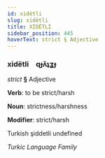 ```yaml
---
id: xidëtli
slug: xidëtli
title: XİDËTLİ
sidebar_position: 445
hoverText: strict § Adjective
---
```


### xidëtli&emsp;<span kind="abugida">ɋɟʌ̆ʇʓɟ</span>

*strict* **§** Adjective

**Verb**: to be strict/harsh

**Noun**: strictness/harshness

**Modifier**: strict/harsh

Turkish şiddetli undefined

*Turkic Language Family*